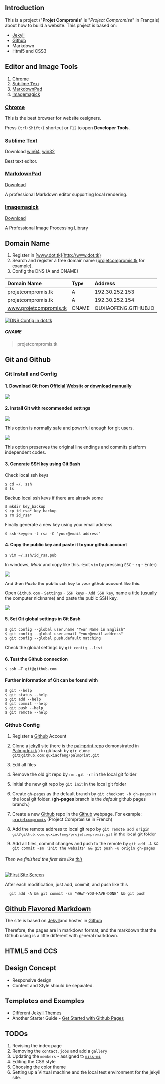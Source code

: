 Introduction
-------

This is a project ("**Projet Compromis**" is "*Project Compromise*" in Français) about how to build a website.
This project is based on:

+ [Jekyll](http://jekyllrb.com/)
+ [Github](https://github.com/)
+ Markdown
+ Html5 and CSS3

Editor and Image Tools
------------------------

1. [Chrome](https://www.google.com/chrome/browser/)
1. [Sublime Text](http://www.sublimetext.com/)
2. [MarkdownPad](http://markdownpad.com/)
3. [Imagemagick](http://www.imagemagick.org/)

### [Chrome](https://www.google.com/chrome/browser/) 

This is the best browser for website designers. 

Press `Ctrl+Shift+I` shortcut or `F12` to open **Developer Tools**.

### [Sublime Text](http://www.sublimetext.com/)

Download [win64](http://c758482.r82.cf2.rackcdn.com/Sublime%20Text%20Build%203059%20x64%20Setup.exe), [win32](http://c758482.r82.cf2.rackcdn.com/Sublime%20Text%20Build%203059%20Setup.exe)

Best text editor.

### [MarkdownPad](http://markdownpad.com/)

[Download](http://markdownpad.com/download/markdownpad2-setup.exe)

A professional Markdown editor supporting local rendering.

### [Imagemagick](http://www.imagemagick.org/)

[Download](http://www.imagemagick.org/download/binaries/ImageMagick-6.8.9-7-Q16-x64-dll.exe)

A Professional Image Processing Library


Domain Name
------

1. Register in [www.dot.tk](http://www.dot.tk)
2. Search and register a free domain name ([projetcompromis.tk](http://projetcompromis.tk) for example).
3. Config the DNS (A and CNAME)

| Domain Name           | Type  | Address               |
|:-------------------   |:---   |:----------------      |
|projetcompromis.tk     |  A    | 192.30.252.153        |
|projetcompromis.tk     |  A    | 192.30.252.154        |
|www.projetcompromis.tk | CNAME | QUXIAOFENG.GITHUB.IO  |

[![DNS Config in dot.tk](/images/dnsconfig.png)](/images/dnsconfig.png)

##### CNAME

>    projetcompromis.tk


Git and Github
----------------

### Git Install and Config

#### 1. Download Git from [Official Website](http://git-scm.com/download/win) or [download manually](https://github.com/msysgit/msysgit/releases/download/Git-1.9.4-preview20140815/Git-1.9.4-preview20140815.exe)

![](/images/download-git.png)

#### 2. Install Git with recommended settings

![](/images/git-install-path-options.png)

This option is normally safe and powerful enough for git users.

![](/images/git-install-line-ending-options.png)

This option preserves the original line endings and commits platform independent codes.

#### 3. Generate SSH key using **Git Bash**

Check local ssh keys

    $ cd ~/. ssh
    $ ls

Backup local ssh keys if there are already some

    $ mkdir key_backup
    $ cp id_rsa* key_backup
    $ rm id_rsa*

Finally generate a new key using your email address

    $ ssh-keygen -t rsa -C "your@email.address"

#### 4. Copy the public key and paste it to your github account

    $ vim ~/.ssh/id_rsa.pub

In windows, *Mark* and copy like this. (Exit `vim` by pressing `ESC` - `:q` - Enter)

![](/images/git-install-mark-in-windows.jpg)

And then *Paste* the public ssh key to your github account like this.

Open `Github.com` - `Settings` - `SSH keys` - `Add SSH key`, name a title (usually the computer nickname) and paste the public SSH key.

![](/images/github-add-ssh-key-menu.png)

#### 5. Set Git global settings in **Git Bash**

    $ git config --global user.name "Your Name in English"
    $ git config --global user.email "your@email.address"
    $ git config --global push.default matching

Check the global settings by `git config --list`

#### 6. Test the Github connection

    $ ssh –T git@github.com

#### Further information of Git can be found with

    $ git --help
    $ git status --help
    $ git add --help
    $ git commit --help
    $ git push --help
    $ git remote --help

### Github Config

1. Register a [Github](https://github.com/) Account

2. Clone a [jekyll](http://jekyllrb.com/) site (here is the [palmprint repo](https://github.com/quxiaofeng/palmprint) demonstrated in [Palmprint.tk](http://palmprint.tk/) ) in git bash by `git clone git@github.com:quxiaofeng/palmprint.git`

3. Edit all files

4. Remove the old git repo by `rm .git -rf` in the local git folder

5. Initial the new git repo by `git init` in the local git folder

6. Create `gh-pages` as the default branch by `git checkout -b gh-pages` in the local git folder. (**gh-pages** branch is the *default* github pages branch.)

7. Create a new [Github](https://github.com/) repo in the [Github](https://github.com/) webpage. For example: [`projetcompromis`](https://github.com/quxiaofeng/projetcompromis) (Project Compromise in French)

8. Add the remote address to local git repo by `git remote add origin git@github.com:quxiaofeng/projetcompromis.git` in the local git folder

9. Add all files, commit changes and push to the remote by `git add -A && git commit -sm 'Init the website' && git push -u origin gh-pages`

###### Then we finished the first site like [this](/images/firstsite.png)

[![First Site Screen](/images/firstsite.png)](/images/firstsite.png)

After each modification, just add, commit, and push like this

      git add -A && git commit -sm 'WHAT-YOU-HAVE-DONE' && git push

[Github Flavored Markdown](https://help.github.com/articles/github-flavored-markdown)
----------------

The site is based on [Jekyll](http://jekyllrb.com/)and hosted in [Github](https://github.com/)

Therefore, the pages are in markdown format, and the markdown that the Github using is a little different with general markdown.

HTML5 and CCS
----------------

Design Concept
----------------

+ Responsive design
+ Content and Style should be separated.

Templates and Examples
----------------

+ Different [Jekyll Themes](http://jekyllthemes.org/)
+ Another Starter Guide - [Get Started with Github Pages](http://24ways.org/2013/get-started-with-github-pages/)

TODOs
------------

1. Revising the index page
2. Removing the `contact`, `jobs` and add a `gallery`
3. Updating the `members` - assigned to [`miss-mi`](https://github.com/miss-mi)
4. Editing the CSS style
5. Choosing the color theme
6. Setting up a Virtual machine and the local test environment for the jekyll site.


